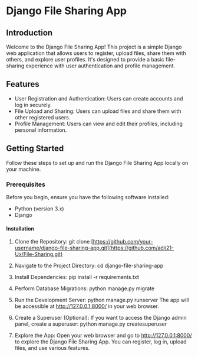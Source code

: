# Django File Sharing App

## Introduction
Welcome to the Django File Sharing App! This project is a simple Django web application that allows users to register, upload files, share them with others, and explore user profiles. It's designed to provide a basic file-sharing experience with user authentication and profile management.

## Features
- User Registration and Authentication: Users can create accounts and log in securely.
- File Upload and Sharing: Users can upload files and share them with other registered users.
- Profile Management: Users can view and edit their profiles, including personal information.

## Getting Started
Follow these steps to set up and run the Django File Sharing App locally on your machine.

### Prerequisites
Before you begin, ensure you have the following software installed:

- Python (version 3.x)
- Django
  
#### Installation
1. Clone the Repository:
git clone [https://github.com/your-username/django-file-sharing-app.git](https://github.com/adii21-Ux/File-Sharing.git)

2. Navigate to the Project Directory:
cd django-file-sharing-app

3. Install Dependencies:
pip install -r requirements.txt

4. Perform Database Migrations:
python manage.py migrate

5. Run the Development Server:
python manage.py runserver
The app will be accessible at http://127.0.0.1:8000/ in your web browser.

6. Create a Superuser (Optional):
If you want to access the Django admin panel, create a superuser:
python manage.py createsuperuser

7. Explore the App:
Open your web browser and go to http://127.0.0.1:8000/ to explore the Django File Sharing App. You can register, log in, upload files, and use various features.
